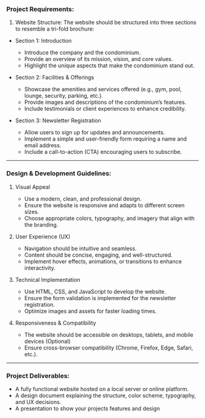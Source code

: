 ### Project Requirements:
1. Website Structure:
The website should be structured into three sections to resemble a tri-fold brochure:

* Section 1: Introduction
    * Introduce the company and the condominium.
    * Provide an overview of its mission, vision, and core values.
    * Highlight the unique aspects that make the condominium stand out.

* Section 2: Facilities & Offerings
    * Showcase the amenities and services offered (e.g., gym, pool, lounge, security, parking, etc.).
    * Provide images and descriptions of the condominium’s features.
    * Include testimonials or client experiences to enhance credibility.

* Section 3: Newsletter Registration
    * Allow users to sign up for updates and announcements.
    * Implement a simple and user-friendly form requiring a name and email address.
    * Include a call-to-action (CTA) encouraging users to subscribe.
---
### Design & Development Guidelines:
1. Visual Appeal
    * Use a modern, clean, and professional design.
    * Ensure the website is responsive and adapts to different screen sizes.
    * Choose appropriate colors, typography, and imagery that align with the branding.

2. User Experience (UX)
    * Navigation should be intuitive and seamless.
    * Content should be concise, engaging, and well-structured.
    * Implement hover effects, animations, or transitions to enhance interactivity.

3. Technical Implementation
    * Use HTML, CSS, and JavaScript to develop the website.
    * Ensure the form validation is implemented for the newsletter registration.
    * Optimize images and assets for faster loading times.

4. Responsiveness & Compatibility
    * The website should be accessible on desktops, tablets, and mobile devices (Optional)
    * Ensure cross-browser compatibility (Chrome, Firefox, Edge, Safari, etc.).
---
### Project Deliverables:
* A fully functional website hosted on a local server or online platform.
* A design document explaining the structure, color scheme, typography, and UX decisions.
* A presentation to show your projects features and design


